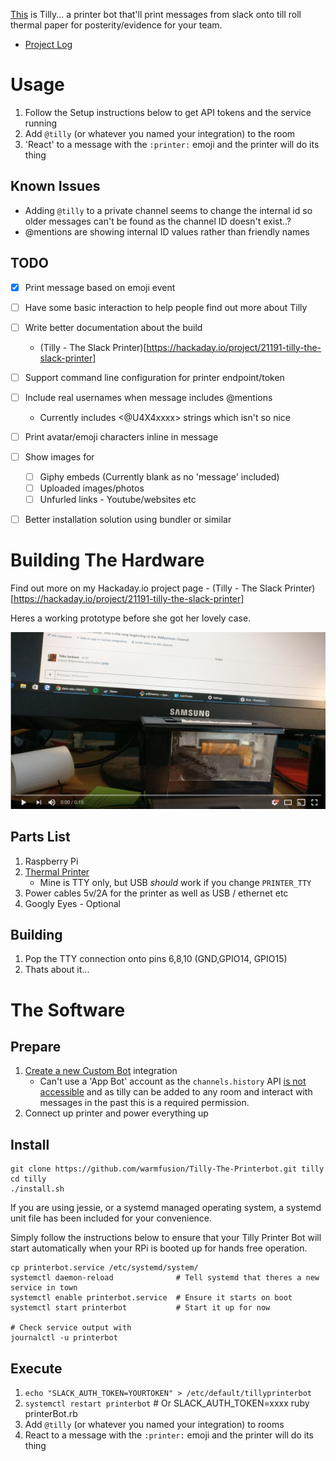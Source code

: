 [This](docs/Tilly-v1.0-Demo.jpg) is Tilly... a printer bot that'll print
messages from slack onto till roll thermal paper for posterity/evidence
for your team.

* [Project Log](https://hackaday.io/project/21191-tilly-the-slack-printer)


# Usage

1. Follow the Setup instructions below to get API tokens and the service running
1. Add `@tilly` (or whatever you named your integration) to the room
1. 'React' to a message with the `:printer:` emoji and the printer will do its thing


## Known Issues

- Adding `@tilly` to a private channel seems to change the internal id so older messages
    can't be found as the channel ID doesn't exist..?
- @mentions are showing internal ID values rather than friendly names

## TODO

- [x] Print message based on emoji event
- [ ] Have some basic interaction to help people find out more about Tilly
- [ ] Write better documentation about the build
    - (Tilly - The Slack Printer)[https://hackaday.io/project/21191-tilly-the-slack-printer]
- [ ] Support command line configuration for printer endpoint/token
- [ ] Include real usernames when message includes @mentions
    - Currently includes <@U4X4xxxx> strings which isn't so nice
- [ ] Print avatar/emoji characters inline in message
- [ ] Show images for
    - [ ] Giphy embeds (Currently blank as no 'message' included)
    - [ ] Uploaded images/photos
    - [ ] Unfurled links - Youtube/websites etc
- [ ] Better installation solution using bundler or similar


# Building The Hardware

Find out more on my Hackaday.io project page - (Tilly - The Slack Printer)[https://hackaday.io/project/21191-tilly-the-slack-printer]

Heres a working prototype before she got her lovely case.


[![Tilly - The Slackbot Printer](docs/Tilly-v0.1-YouTube.jpg)](https://www.youtube.com/watch?v=tEmO9eDk9JQ "Tilly - The Slackbot Printer")

## Parts List

1. Raspberry Pi
2. [Thermal Printer](https://www.sparkfun.com/products/10438)
    - Mine is TTY only, but USB _should_ work if you change `PRINTER_TTY`
3. Power cables 5v/2A for the printer as well as USB / ethernet etc
4. Googly Eyes - Optional

## Building

1. Pop the TTY connection onto pins 6,8,10 (GND,GPIO14, GPIO15)
2. Thats about it...

# The Software

## Prepare

1. [Create a new Custom Bot](https://my.slack.com/services/new/bot) integration
    - Can't use a 'App Bot' account as the `channels.history` API
    [is not accessible](https://api.slack.com/bot-users#api_usage)
    and as tilly can be added to any room and interact with messages in the past this
    is a required permission.
1. Connect up printer and power everything up

## Install

    git clone https://github.com/warmfusion/Tilly-The-Printerbot.git tilly
    cd tilly
    ./install.sh

If you are using jessie, or a systemd managed operating system, a systemd unit
file has been included for your convenience.

Simply follow the instructions below to ensure that your Tilly Printer Bot will
start automatically when your RPi is booted up for hands free operation.

    cp printerbot.service /etc/systemd/system/
    systemctl daemon-reload              # Tell systemd that theres a new service in town
    systemctl enable printerbot.service  # Ensure it starts on boot
    systemctl start printerbot           # Start it up for now

    # Check service output with
    journalctl -u printerbot


## Execute

1. `echo "SLACK_AUTH_TOKEN=YOURTOKEN" > /etc/default/tillyprinterbot`
1. `systemctl restart printerbot`  # Or SLACK_AUTH_TOKEN=xxxx ruby printerBot.rb
1. Add `@tilly` (or whatever you named your integration) to rooms
1. React to a message with the `:printer:` emoji and the printer will do its thing
